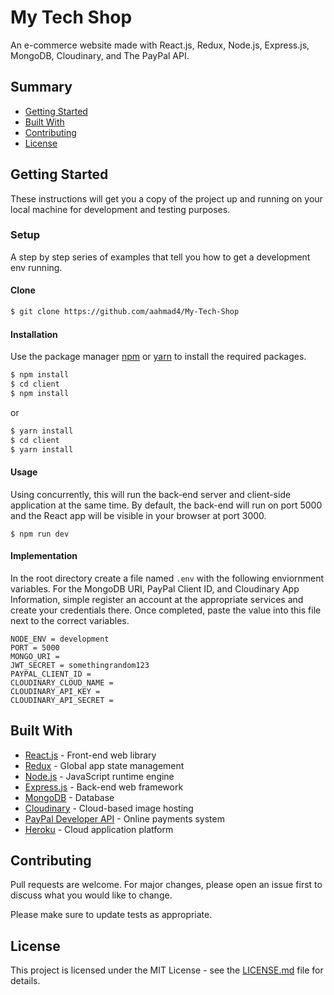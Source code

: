# My Tech Shop

An e-commerce website made with React.js, Redux, Node.js, Express.js, MongoDB, Cloudinary, and The PayPal API.

## Summary

- [Getting Started](#getting-started)
- [Built With](#built-with)
- [Contributing](#contributing)
- [License](#license)

## Getting Started

These instructions will get you a copy of the project up and running on your local machine for development and testing purposes.

### Setup

A step by step series of examples that tell you how to get a development env running.

#### Clone

```sh
$ git clone https://github.com/aahmad4/My-Tech-Shop
```

#### Installation

Use the package manager [npm](https://www.npmjs.com/) or [yarn](https://yarnpkg.com/) to install the required packages.

```sh
$ npm install
$ cd client
$ npm install
```

or

```sh
$ yarn install
$ cd client
$ yarn install
```

#### Usage

Using concurrently, this will run the back-end server and client-side application at the same time. By default, the back-end will run on port 5000 and the React app will be visible in your browser at port 3000.

```
$ npm run dev
```

#### Implementation

In the root directory create a file named `.env` with the following enviornment variables. For the MongoDB URI, PayPal Client ID, and Cloudinary App Information, simple register an account at the appropriate services and create your credentials there. Once completed, paste the value into this file next to the correct variables.

```env
NODE_ENV = development
PORT = 5000
MONGO_URI =
JWT_SECRET = somethingrandom123
PAYPAL_CLIENT_ID =
CLOUDINARY_CLOUD_NAME =
CLOUDINARY_API_KEY =
CLOUDINARY_API_SECRET =
```

## Built With

- [React.js](https://reactjs.org/) - Front-end web library
- [Redux](https://redux.js.org/) - Global app state management
- [Node.js](https://nodejs.org/) - JavaScript runtime engine
- [Express.js](https://expressjs.com/) - Back-end web framework
- [MongoDB](https://www.mongodb.com/) - Database
- [Cloudinary](https://cloudinary.com/) - Cloud-based image hosting
- [PayPal Developer API](https://developer.paypal.com/) - Online payments system
- [Heroku](https://www.heroku.com/) - Cloud application platform

## Contributing

Pull requests are welcome. For major changes, please open an issue first to discuss what you would like to change.

Please make sure to update tests as appropriate.

## License

This project is licensed under the MIT License - see the [LICENSE.md](LICENSE.md) file for details.
